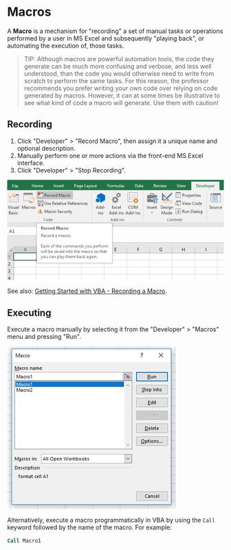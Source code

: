 # Macros

A **Macro** is a mechanism for "recording" a set of manual tasks or operations performed by a user in MS Excel and subsequently "playing back", or automating the execution of, those tasks.

> TIP: Although macros are powerful automation tools, the code they generate can be much more confusing and verbose, and less well understood, than the code you would otherwise need to write from scratch to perform the same tasks. For this reason, the professor recommends you prefer writing your own code over relying on code generated by macros. However, it can at some times be illustrative to see what kind of code a macro will generate. Use them with caution!

## Recording

  1. Click "Developer" > "Record Macro", then assign it a unique name and optional description.
  2. Manually perform one or more actions via the front-end MS Excel interface.
  3. Click "Developer" > "Stop Recording".

![A screenshot of the "Code" section of the "Developer" menu, where the macro-related buttons exist.](/img/notes/visual-basic/recording-a-macro.png)

See also: [Getting Started with VBA - Recording a Macro](https://msdn.microsoft.com/en-us/vba/office-shared-vba/articles/getting-started-with-vba-in-office#to-record-a-macro).

## Executing

Execute a macro manually by selecting it from the "Developer" > "Macros" menu and pressing "Run".

![A screenshot of the "Macros" window.](/img/notes/visual-basic/playing-a-macro.png)

Alternatively, execute a macro programmatically in VBA by using the `Call` keyword followed by the name of the macro. For example:

```vb
Call Macro1
```
